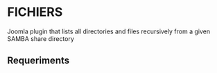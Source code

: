 # FICHIERS
Joomla plugin that lists all directories and files recursively from a given SAMBA share directory

## Requeriments
